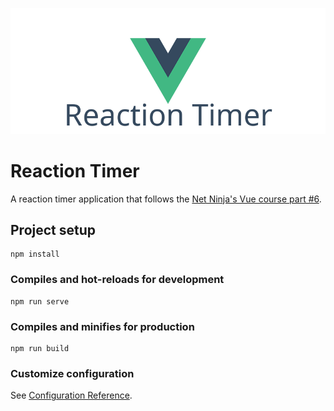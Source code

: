 ![](reaction-timer.png)

# Reaction Timer

A reaction timer application that follows the [Net Ninja's Vue course part #6](https://youtu.be/bc6czIBLKTg).

## Project setup
```
npm install
```

### Compiles and hot-reloads for development
```
npm run serve
```

### Compiles and minifies for production
```
npm run build
```

### Customize configuration
See [Configuration Reference](https://cli.vuejs.org/config/).
